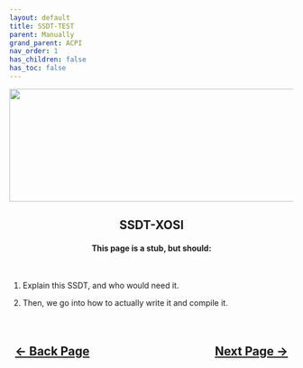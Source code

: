 ```yaml
---
layout: default
title: SSDT-TEST
parent: Manually
grand_parent: ACPI
nav_order: 1
has_children: false
has_toc: false
---
```


<style>
  .navigation-container {
    display: flex;
    justify-content: space-between;
    align-items: center;
    width: 100%;
  }
  
  .nav-button {
    margin: 10px;
  }
</style>

<p align="center">
  <img width="650" height="200" src="../../../../../../assets/Headers/Header-Placeholder.png">
</p>

<h2 align="center">SSDT-XOSI</h2>

<h4 align="center">This page is a stub, but should:</h4>
<br>

1. Explain this SSDT, and who would need it.

2. Then, we go into how to actually write it and compile it.

<h2 align="center">
  <br>
  <div class="navigation-container">
    <a class="nav-button" href="../index/">&larr; Back Page</a>
    <a class="nav-button" href="../../../02-Drivers/">Next Page &rarr;</a>
  </div>
  <br>
</h2>
